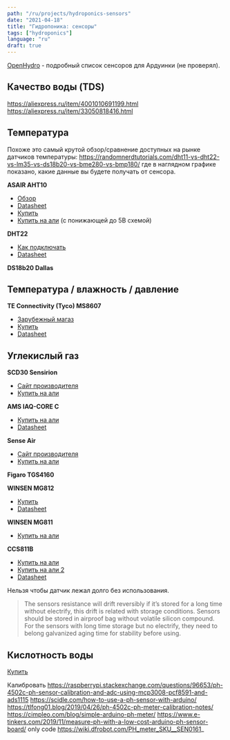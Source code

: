 ```yaml
---
path: "/ru/projects/hydroponics-sensors"
date: "2021-04-18"
title: "Гидропоника: сенсоры"
tags: ["hydroponics"]
language: "ru"
draft: true
---
```


[OpenHydro](https://github.com/Cribstone/OpenHydro) - подробный список сенсоров для Ардуинки (не проверял).


## Качество воды (TDS)

https://aliexpress.ru/item/4001010691199.html
https://aliexpress.ru/item/33050818416.html


## Температура

Похоже это самый крутой обзор/сравнение доступных на рынке датчиков температуры: https://randomnerdtutorials.com/dht11-vs-dht22-vs-lm35-vs-ds18b20-vs-bme280-vs-bmp180/
где в наглядном графике показано, какие данные вы будете получать от сенсора.

**ASAIR AHT10**
- [Обзор](https://elchupanibrei.livejournal.com/53764.html)
- [Datasheet](https://server4.eca.ir/eshop/AHT10/Aosong_AHT10_en_draft_0c.pdf)
- [Купить](https://www.chipdip.ru/product1/8007154405)
- [Купить на али](https://aliexpress.ru/item/4000125526434.html) (с понижающей до 5В схемой)

**DHT22**
- [Как подключать](https://www.mouser.com/datasheet/2/737/dht-932870.pdf)
- [Datasheet](https://files.seeedstudio.com/wiki/Grove-Temperature_and_Humidity_Sensor_Pro/res/AM2302-EN.pdf)


**DS18b20 Dallas**

## Температура / влажность / давление

**TE Connectivity (Tyco) MS8607**
- [Зарубежный магаз](https://www.sparkfun.com/products/16298)
- [Купить](https://www.chipdip.ru/product/ms860702ba01-50)
- [Datasheet](http://www.farnell.com/datasheets/2301874.pdf)

## Углекислый газ

**SCD30 Sensirion**
- [Сайт производителя](https://www.sensirion.com/en/environmental-sensors/carbon-dioxide-sensors/carbon-dioxide-sensors-scd30/)
- [Купить на али](https://aliexpress.ru/item/1005001392172293.html)

**AMS IAQ-CORE C**
- [Купить на али](https://aliexpress.ru/item/33044332335.html)
- [Datasheet](https://www.compel.ru/item-pdf/c232e7e7dbddb20824a26cdc0f748bed/pn/ams~iaq-core-c.pdf)

**Sense Air**
- [Сайт производителя](https://senseair.com/products/size-counts/s8-residential/)
- [Купить на али](https://aliexpress.ru/item/32863793412.html)

**Figaro TGS4160**

**WINSEN MG812**
- [Купить](https://www.chipdip.ru/product0/8000978122)
- [Datasheet](https://data.electronshik.ru/z/Datasheet/M/mg812-co2-manual-v1_1.pdf)

**WINSEN MG811**
- [Купить на али](https://aliexpress.ru/item/1005002212335911.html)

**CCS811B**
- [Купить на али](https://aliexpress.ru/item/1005001376765343.html)
- [Купить на али 2](https://aliexpress.ru/item/4000073907942.html)
- [Datasheet](https://cdn.compacttool.ru/downloads/CCS811_Datasheet.pdf)

Нельзя чтобы датчик лежал долго без использования.

> The sensors resistance will drift reversibly if it’s stored for a long time without electrify, this drift is related with storage conditions. Sensors should be stored in airproof bag without volatile silicon compound. For the sensors with long time storage but no electrify, they need to belong galvanized aging time for stability before using. 

## Кислотность воды

[Купить](https://aliexpress.ru/item/32957428276.html)

Калибровать
https://raspberrypi.stackexchange.com/questions/96653/ph-4502c-ph-sensor-calibration-and-adc-using-mcp3008-pcf8591-and-ads1115
https://scidle.com/how-to-use-a-ph-sensor-with-arduino/
https://tlfong01.blog/2019/04/26/ph-4502c-ph-meter-calibration-notes/
https://cimpleo.com/blog/simple-arduino-ph-meter/
https://www.e-tinkers.com/2019/11/measure-ph-with-a-low-cost-arduino-ph-sensor-board/
only code https://wiki.dfrobot.com/PH_meter_SKU__SEN0161_